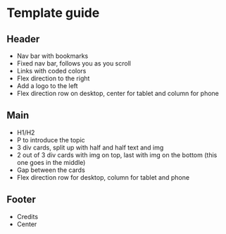 # Template guide

## Header
- Nav bar with bookmarks
- Fixed nav bar, follows you as you scroll
- Links with coded colors
- Flex direction to the right
- Add a logo to the left
- Flex direction row on desktop, center for tablet and column for phone

## Main
- H1/H2
- P to introduce the topic
- 3 div cards, split up with half and half text and img
- 2 out of 3 div cards with img on top, last with img on the bottom (this one goes in the middle)
- Gap between the cards
- Flex direction row for desktop, column for tablet and phone

## Footer
- Credits
- Center
